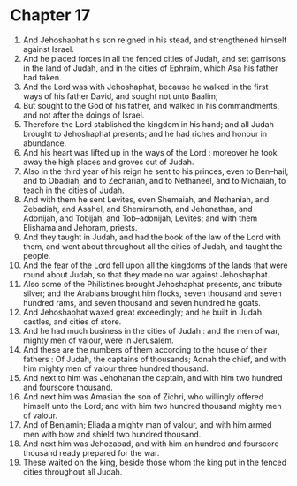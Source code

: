 # Chapter 17

1. And Jehoshaphat his son reigned in his stead, and strengthened himself against Israel.
2. And he placed forces in all the fenced cities of Judah, and set garrisons in the land of Judah, and in the cities of Ephraim, which Asa his father had taken.
3. And the Lord was with Jehoshaphat, because he walked in the first ways of his father David, and sought not unto Baalim;
4. But sought to the God of his father, and walked in his commandments, and not after the doings of Israel.
5. Therefore the Lord stablished the kingdom in his hand; and all Judah brought to Jehoshaphat presents; and he had riches and honour in abundance.
6. And his heart was lifted up in the ways of the Lord : moreover he took away the high places and groves out of Judah.
7. Also in the third year of his reign he sent to his princes, even to Ben–hail, and to Obadiah, and to Zechariah, and to Nethaneel, and to Michaiah, to teach in the cities of Judah.
8. And with them he sent Levites, even Shemaiah, and Nethaniah, and Zebadiah, and Asahel, and Shemiramoth, and Jehonathan, and Adonijah, and Tobijah, and Tob–adonijah, Levites; and with them Elishama and Jehoram, priests.
9. And they taught in Judah, and had the book of the law of the Lord with them, and went about throughout all the cities of Judah, and taught the people.
10. And the fear of the Lord fell upon all the kingdoms of the lands that were round about Judah, so that they made no war against Jehoshaphat.
11. Also some of the Philistines brought Jehoshaphat presents, and tribute silver; and the Arabians brought him flocks, seven thousand and seven hundred rams, and seven thousand and seven hundred he goats.
12. And Jehoshaphat waxed great exceedingly; and he built in Judah castles, and cities of store.
13. And he had much business in the cities of Judah : and the men of war, mighty men of valour, were in Jerusalem.
14. And these are the numbers of them according to the house of their fathers : Of Judah, the captains of thousands; Adnah the chief, and with him mighty men of valour three hundred thousand.
15. And next to him was Jehohanan the captain, and with him two hundred and fourscore thousand.
16. And next him was Amasiah the son of Zichri, who willingly offered himself unto the Lord; and with him two hundred thousand mighty men of valour.
17. And of Benjamin; Eliada a mighty man of valour, and with him armed men with bow and shield two hundred thousand.
18. And next him was Jehozabad, and with him an hundred and fourscore thousand ready prepared for the war.
19. These waited on the king, beside those whom the king put in the fenced cities throughout all Judah.

